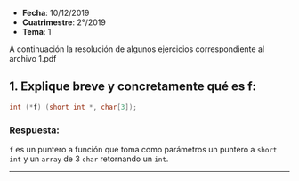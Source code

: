 * **Fecha**: 10/12/2019
* **Cuatrimestre**: 2°/2019
* **Tema**: 1

A continuación la resolución de algunos ejercicios correspondiente al archivo 1.pdf

## 1. Explique breve y concretamente qué es f:
```c
int (*f) (short int *, char[3]);
```

### Respuesta:

`f` es un puntero a función que toma como parámetros un puntero a `short int` y un `array` de 3 `char` retornando un `int`.

---

<!-- ## 2. Explique qué es cada uno de los siguientes, haciendo referencia a su inicialización, su comportamiento y el area de memoria donde residen:
* a) Una variable global static
* b) Una variable local static
* c) Un atributo de clase static.

### Respuesta:

--- -->

<!-- ## 3. Escribir un programa ISO C que procese el archivo “nros2bytes.dat” sobre sí mismo, duplicando los enteros de 2 bytes múltiplos de 3.

### Respuesta:

--- -->

<!-- ## 4. ¿Cómo se logra que 2 threads accedan (lectura/escritura) a un mismo recurso compartido sin que se generen problemas de consistencia? Ejemplifique.

### Respuesta:

--- -->

<!-- ## 5. Escriba el .H de una biblioteca de funciones ISO C para cadenas de caracteres. Incluya, al menos, 4 funciones.

### Respuesta:

--- -->

<!-- ## 6. ¿Qué es una macro de C? Detalle las buenas prácticas para su definición. Ejemplifique

### Respuesta:

--- -->

<!-- ## 7. Describa el proceso de transformación de código fuente a un ejecutable. Precise las etapas y las tareas desarrolladas en cada una de ellas.

### Respuesta:

--- -->

<!-- ## 8. Indique la salida del siguiente programa:
```cpp
class A {
	A() {
		cout << "A()" << endl;
	}
	~A() {
		cout << "~A()" << endl;
	}
};

class B : public A {
	B() {
		cout << "B()" << endl;
	}
	~B() {
		cout << "~B()" << endl;
	}
};

int main () {
	B b;
	return 0;
}
```

### Respuesta:

--- -->

<!-- ## 9. Implemente una función C++ denominada `Sacar` que reciba dos listas de elementos y devuelva una nueva lista con los elementos de la primera que no están en la segunda: `std::list<T> Sacar(std::list<T> a,std::list<T> b)`;

### Respuesta:

--- -->

<!-- ## 10. Escriba un programa que reciba por línea de comandos un Puerto y una IP. El programa debe establecer una unica conexión, quedar en escucha e imprimir en stdout todo lo recibido. Al recibir el texto ‘FINAL’ debe finalizar el programa sin imprimir dicho texto.

### Respuesta:

--- -->
